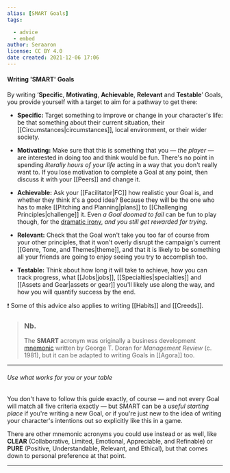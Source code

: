```yaml
---
alias: [SMART Goals]
tags:

  - advice
  - embed
author: Seraaron
license: CC BY 4.0
date created: 2021-12-06 17:06
---
```


#### Writing 'SMART' Goals

By writing ‘**Specific**, **Motivating**, **Achievable**, **Relevant** and **Testable**’ Goals, you provide yourself with a target to aim for a pathway to get there:

- **Specific:** Target something to improve or change in your character's life: be that something about their current situation, their [[Circumstances|circumstances]], local environment, or their wider society.

- **Motivating:** Make sure that this is something that you — _the player_ — are interested in doing too and think would be fun. There's no point in spending _literally hours of your life_ acting in a way that you don't really want to. If you lose motivation to complete a Goal at any point, then discuss it with your [[Peers]] and change it.

- **Achievable:** Ask your [[Facilitator|FC]] how realistic your Goal is, and whether they think it's a good idea? Because they will be the one who has to make [[Pitching and Planning|plans]] to [[Challenging Principles|challenge]] it. Even _a Goal doomed to fail_ can be fun to play though, for the [dramatic irony](https://en.wikipedia.org/wiki/Irony#Dramatic_irony), _and you still get rewarded for trying_.

- **Relevant:** Check that the Goal won't take you too far of course from your other principles, that it won't overly disrupt the campaign's current [[Genre, Tone, and Themes|theme]], and that it is likely to be something all your friends are going to enjoy seeing you try to accomplish too.

- **Testable:** Think about how long it will take to achieve, how you can track progress, what [[Jobs|jobs]], [[Specialties|specialties]] and [[Assets and Gear|assets or gear]] you'll likely use along the way, and how you will quantify success by the end.

❗ Some of this advice also applies to writing [[Habits]] and [[Creeds]].

> ### Nb.
>
> The **SMART** acronym was originally a business development [mnemonic](https://en.wikipedia.org/wiki/Mnemonic) written by George T. Doran for _Management Review_ (c. 1981), but it can be adapted to writing Goals in [[Agora]] too.

---

###### Use what works for you or your table

You don't have to follow this guide exactly, of course — and not every Goal will match all five criteria exactly — but SMART can be a _useful starting place_ if you're writing a new Goal, or if you're just new to the idea of writing your character's intentions out so explicitly like this in a game.

There are other mnemonic acronyms you could use instead or as well, like **CLEAR** (Collaborative, Limited, Emotional, Appreciable, and Refinable) or **PURE** (Positive, Understandable, Relevant, and Ethical), but that comes down to personal preference at that point.

---
